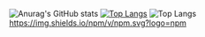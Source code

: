 ![Anurag's GitHub stats](https://github-readme-stats.vercel.app/api?username=Fractal-Developer&show_icons=true&theme=radical)
[![Top Langs](https://github-readme-stats.vercel.app/api/top-langs/?username=Fractal-Developer&layout=donut)](https://github.com/anuraghazra/github-readme-stats)
![Top Langs](https://github-readme-stats.vercel.app/api/top-langs/?username=Fractal-Developer&hide_progress=true)
https://img.shields.io/npm/v/npm.svg?logo=npm
